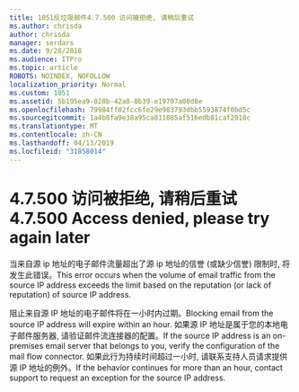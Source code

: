 ```yaml
---
title: 1051反垃圾邮件4.7.500 访问被拒绝, 请稍后重试
ms.author: chrisda
author: chrisda
manager: serdars
ms.date: 9/28/2018
ms.audience: ITPro
ms.topic: article
ROBOTS: NOINDEX, NOFOLLOW
localization_priority: Normal
ms.custom: 1051
ms.assetid: 5b195ea9-028b-42a8-8b39-e19797a00d8e
ms.openlocfilehash: 79984ff02fcc6fe29e983793dbb5593874f0bd5c
ms.sourcegitcommit: 1a4b8fa9e38a95ca811085af516edb81caf2018c
ms.translationtype: MT
ms.contentlocale: zh-CN
ms.lasthandoff: 04/13/2019
ms.locfileid: "31858014"
---
```

# <a name="47500-access-denied-please-try-again-later"></a><span data-ttu-id="1fed2-102">4.7.500 访问被拒绝, 请稍后重试</span><span class="sxs-lookup"><span data-stu-id="1fed2-102">4.7.500 Access denied, please try again later</span></span>

<span data-ttu-id="1fed2-103">当来自源 ip 地址的电子邮件流量超出了源 ip 地址的信誉 (或缺少信誉) 限制时, 将发生此错误。</span><span class="sxs-lookup"><span data-stu-id="1fed2-103">This error occurs when the volume of email traffic from the source IP address exceeds the limit based on the reputation (or lack of reputation) of source IP address.</span></span>

<span data-ttu-id="1fed2-104">阻止来自源 IP 地址的电子邮件将在一小时内过期。</span><span class="sxs-lookup"><span data-stu-id="1fed2-104">Blocking email from the source IP address will expire within an hour.</span></span> <span data-ttu-id="1fed2-105">如果源 IP 地址是属于您的本地电子邮件服务器, 请验证邮件流连接器的配置。</span><span class="sxs-lookup"><span data-stu-id="1fed2-105">If the source IP address is an on-premises email server that belongs to you, verify the configuration of the mail flow connector.</span></span> <span data-ttu-id="1fed2-106">如果此行为持续时间超过一小时, 请联系支持人员请求提供源 IP 地址的例外。</span><span class="sxs-lookup"><span data-stu-id="1fed2-106">If the behavior continues for more than an hour, contact support to request an exception for the source IP address.</span></span>
